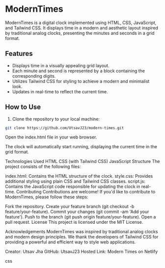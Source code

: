 # ModernTimes

ModernTimes is a digital clock implemented using HTML, CSS, JavaScript, and Tailwind CSS. It displays time in a modern and aesthetic layout inspired by traditional analog clocks, presenting the minutes and seconds in a grid format.

## Features

- Displays time in a visually appealing grid layout.
- Each minute and second is represented by a block containing the corresponding digits.
- Utilizes Tailwind CSS for styling to achieve a modern and minimalist look.
- Updates in real-time to reflect the current time.

## How to Use

1. Clone the repository to your local machine:

```bash
git clone https://github.com/UtsavJ23/modern-times.git
```
Open the index.html file in your web browser.

The clock will automatically start running, displaying the current time in the grid format.

Technologies Used
HTML
CSS (with Tailwind CSS)
JavaScript
Structure
The project consists of the following files:

index.html: Contains the HTML structure of the clock.
style.css: Provides additional styling using plain CSS and Tailwind CSS classes.
script.js: Contains the JavaScript code responsible for updating the clock in real-time.
Contributing
Contributions are welcome! If you'd like to contribute to ModernTimes, please follow these steps:

Fork the repository.
Create your feature branch (git checkout -b feature/your-feature).
Commit your changes (git commit -am 'Add your feature').
Push to the branch (git push origin feature/your-feature).
Open a pull request.
License
This project is licensed under the MIT License.

Acknowledgements
ModernTimes was inspired by traditional analog clocks and modern design principles. We thank the developers of Tailwind CSS for providing a powerful and efficient way to style web applications.

Creator: Utsav Jha
GitHub: UtsavJ23
Hosted Link: Modern Times on Netlify

css
